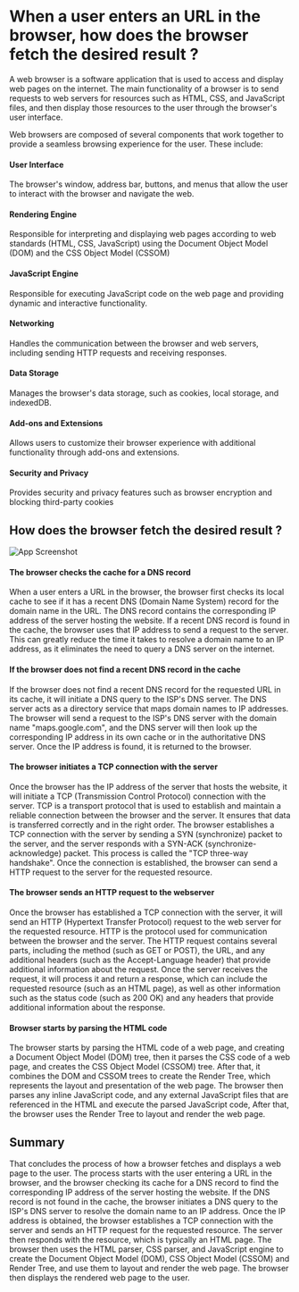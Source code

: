 
# When a user enters an URL in the browser, how does the browser fetch the desired result ?

A web browser is a software application that is used to access and display web pages on the internet. The main functionality of a browser is to send requests to web servers for resources such as HTML, CSS, and JavaScript files, and then display those resources to the user through the browser's user interface.

Web browsers are composed of several components that work together to provide a seamless browsing experience for the user. These include:

#### User Interface

The browser's window, address bar, buttons, and menus that allow the user to interact with the browser and navigate the web.


#### Rendering Engine

Responsible for interpreting and displaying web pages according to web standards (HTML, CSS, JavaScript) using the Document Object Model (DOM) and the CSS Object Model (CSSOM)

#### JavaScript Engine

Responsible for executing JavaScript code on the web page and providing dynamic and interactive functionality.

#### Networking

Handles the communication between the browser and web servers, including sending HTTP requests and receiving responses.

#### Data Storage

Manages the browser's data storage, such as cookies, local storage, and indexedDB.

#### Add-ons and Extensions

Allows users to customize their browser experience with additional functionality through add-ons and extensions.

#### Security and Privacy

Provides security and privacy features such as browser encryption and blocking third-party cookies

## How does the browser fetch the desired result ?

![App Screenshot](https://i.ibb.co/ydBTF36/How-The-Web-Works.webp)


#### The browser checks the cache for a DNS record

When a user enters a URL in the browser, the browser first checks its local cache to see if it has a recent DNS (Domain Name System) record for the domain name in the URL. The DNS record contains the corresponding IP address of the server hosting the website. If a recent DNS record is found in the cache, the browser uses that IP address to send a request to the server. This can greatly reduce the time it takes to resolve a domain name to an IP address, as it eliminates the need to query a DNS server on the internet.

#### If the browser does not find a recent DNS record in the cache

If the browser does not find a recent DNS record for the requested URL in its cache, it will initiate a DNS query to the ISP's DNS server. The DNS server acts as a directory service that maps domain names to IP addresses. The browser will send a request to the ISP's DNS server with the domain name "maps.google.com", and the DNS server will then look up the corresponding IP address in its own cache or in the authoritative DNS server. Once the IP address is found, it is returned to the browser.

#### The browser initiates a TCP connection with the server

Once the browser has the IP address of the server that hosts the website, it will initiate a TCP (Transmission Control Protocol) connection with the server. TCP is a transport protocol that is used to establish and maintain a reliable connection between the browser and the server. It ensures that data is transferred correctly and in the right order. The browser establishes a TCP connection with the server by sending a SYN (synchronize) packet to the server, and the server responds with a SYN-ACK (synchronize-acknowledge) packet. This process is called the "TCP three-way handshake". Once the connection is established, the browser can send a HTTP request to the server for the requested resource.

#### The browser sends an HTTP request to the webserver

Once the browser has established a TCP connection with the server, it will send an HTTP (Hypertext Transfer Protocol) request to the web server for the requested resource. HTTP is the protocol used for communication between the browser and the server. The HTTP request contains several parts, including the method (such as GET or POST), the URL, and any additional headers (such as the Accept-Language header) that provide additional information about the request. Once the server receives the request, it will process it and return a response, which can include the requested resource (such as an HTML page), as well as other information such as the status code (such as 200 OK) and any headers that provide additional information about the response.

#### Browser starts by parsing the HTML code

The browser starts by parsing the HTML code of a web page, and creating a Document Object Model (DOM) tree, then it parses the CSS code of a web page, and creates the CSS Object Model (CSSOM) tree. After that, it combines the DOM and CSSOM trees to create the Render Tree, which represents the layout and presentation of the web page. The browser then parses any inline JavaScript code, and any external JavaScript files that are referenced in the HTML and execute the parsed JavaScript code, After that, the browser uses the Render Tree to layout and render the web page.

## Summary

That concludes the process of how a browser fetches and displays a web page to the user. The process starts with the user entering a URL in the browser, and the browser checking its cache for a DNS record to find the corresponding IP address of the server hosting the website. If the DNS record is not found in the cache, the browser initiates a DNS query to the ISP's DNS server to resolve the domain name to an IP address. Once the IP address is obtained, the browser establishes a TCP connection with the server and sends an HTTP request for the requested resource. The server then responds with the resource, which is typically an HTML page. The browser then uses the HTML parser, CSS parser, and JavaScript engine to create the Document Object Model (DOM), CSS Object Model (CSSOM) and Render Tree, and use them to layout and render the web page. The browser then displays the rendered web page to the user.

